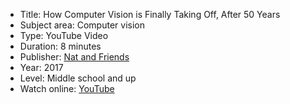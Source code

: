 * Title: How Computer Vision is Finally Taking Off, After 50 Years
* Subject area: Computer vision
* Type: YouTube Video
* Duration: 8 minutes
* Publisher: [Nat and Friends](https://www.youtube.com/channel/UCf4AIjSwE-E2TggCPdm-z-A)
* Year: 2017
* Level: Middle school and up
* Watch online: [YouTube](https://www.youtube.com/watch?time_continue=103&v=eQLcDmfmGB0)

